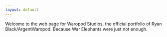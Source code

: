```yaml
---
layout: default
---
```


Welcome to the web page for Waropod Studios, the official portfolio of Ryan Black/ArgentWaropod. Because War Elephants were just not enough.